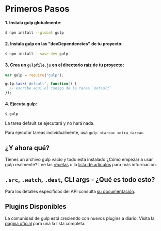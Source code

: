 # Primeros Pasos

#### 1. Instala gulp globalmente:

```sh
$ npm install --global gulp
```

#### 2. Instala gulp en las "devDependencies" de tu proyecto:

```sh
$ npm install --save-dev gulp
```

#### 3. Crea un `gulpfile.js` en el directorio raíz de tu proyecto:

```js
var gulp = require('gulp');

gulp.task('default', function() {
  // escribe aquí el codigo de la tarea `default`
});
```

#### 4. Ejecuta gulp:

```sh
$ gulp
```

La tarea default se ejecutará y no hará nada.

Para ejecutar tareas individualmente, usa `gulp <tarea> <otra_tarea>`.

## ¿Y ahora qué?

Tienes un archivo gulp vacío y todo está instalado ¿Cómo empezar a usar gulp realmente? Lee las [recetas](recipes) o la [lista de artículos](README.md#articles) para más información.

## `.src`, `.watch`, `.dest`, CLI args - ¿Qué es todo esto?

Para los detalles específicos del API consulta [su documentación](API.md).

## Plugins Disponibles

La comunidad de gulp está creciendo con nuevos plugins a diario. Visita la [página oficial](http://gulpjs.com/plugins/) para una la lista completa.
